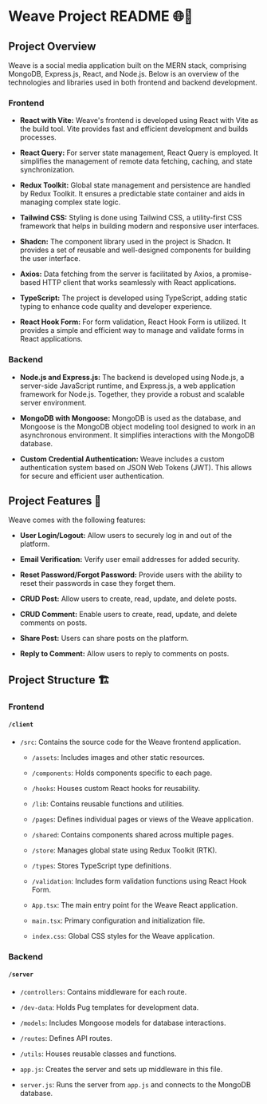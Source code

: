 # Weave Project README 🌐🧵

## Project Overview

Weave is a social media application built on the MERN stack, comprising MongoDB, Express.js, React, and Node.js. Below is an overview of the technologies and libraries used in both frontend and backend development.

### Frontend

- **React with Vite:** Weave's frontend is developed using React with Vite as the build tool. Vite provides fast and efficient development and builds processes.

- **React Query:** For server state management, React Query is employed. It simplifies the management of remote data fetching, caching, and state synchronization.

- **Redux Toolkit:** Global state management and persistence are handled by Redux Toolkit. It ensures a predictable state container and aids in managing complex state logic.

- **Tailwind CSS:** Styling is done using Tailwind CSS, a utility-first CSS framework that helps in building modern and responsive user interfaces.

- **Shadcn:** The component library used in the project is Shadcn. It provides a set of reusable and well-designed components for building the user interface.

- **Axios:** Data fetching from the server is facilitated by Axios, a promise-based HTTP client that works seamlessly with React applications.

- **TypeScript:** The project is developed using TypeScript, adding static typing to enhance code quality and developer experience.

- **React Hook Form:** For form validation, React Hook Form is utilized. It provides a simple and efficient way to manage and validate forms in React applications.

### Backend

- **Node.js and Express.js:** The backend is developed using Node.js, a server-side JavaScript runtime, and Express.js, a web application framework for Node.js. Together, they provide a robust and scalable server environment.

- **MongoDB with Mongoose:** MongoDB is used as the database, and Mongoose is the MongoDB object modeling tool designed to work in an asynchronous environment. It simplifies interactions with the MongoDB database.

- **Custom Credential Authentication:** Weave includes a custom authentication system based on JSON Web Tokens (JWT). This allows for secure and efficient user authentication.

## Project Features 🚀

Weave comes with the following features:

- **User Login/Logout:** Allow users to securely log in and out of the platform.

- **Email Verification:** Verify user email addresses for added security.

- **Reset Password/Forgot Password:** Provide users with the ability to reset their passwords in case they forget them.

- **CRUD Post:** Allow users to create, read, update, and delete posts.

- **CRUD Comment:** Enable users to create, read, update, and delete comments on posts.

- **Share Post:** Users can share posts on the platform.

- **Reply to Comment:** Allow users to reply to comments on posts.

## Project Structure 🏗️

### Frontend

#### `/client`

- `/src`: Contains the source code for the Weave frontend application.

  - `/assets`: Includes images and other static resources.

  - `/components`: Holds components specific to each page.

  - `/hooks`: Houses custom React hooks for reusability.

  - `/lib`: Contains reusable functions and utilities.

  - `/pages`: Defines individual pages or views of the Weave application.

  - `/shared`: Contains components shared across multiple pages.

  - `/store`: Manages global state using Redux Toolkit (RTK).

  - `/types`: Stores TypeScript type definitions.

  - `/validation`: Includes form validation functions using React Hook Form.

  - `App.tsx`: The main entry point for the Weave React application.

  - `main.tsx`: Primary configuration and initialization file.

  - `index.css`: Global CSS styles for the Weave application.

### Backend

#### `/server`

- `/controllers`: Contains middleware for each route.

- `/dev-data`: Holds Pug templates for development data.

- `/models`: Includes Mongoose models for database interactions.

- `/routes`: Defines API routes.

- `/utils`: Houses reusable classes and functions.

- `app.js`: Creates the server and sets up middleware in this file.

- `server.js`: Runs the server from `app.js` and connects to the MongoDB database.
